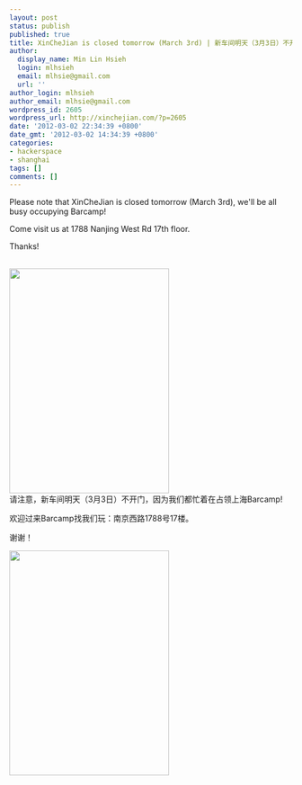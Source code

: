 ```yaml
---
layout: post
status: publish
published: true
title: XinCheJian is closed tomorrow (March 3rd) | 新车间明天（3月3日）不开门
author:
  display_name: Min Lin Hsieh
  login: mlhsieh
  email: mlhsie@gmail.com
  url: ''
author_login: mlhsieh
author_email: mlhsie@gmail.com
wordpress_id: 2605
wordpress_url: http://xinchejian.com/?p=2605
date: '2012-03-02 22:34:39 +0800'
date_gmt: '2012-03-02 14:34:39 +0800'
categories:
- hackerspace
- shanghai
tags: []
comments: []
---
```

<p><!--:en-->
<div>Please note that XinCheJian is closed tomorrow (March 3rd), we'll be all busy occupying Barcamp!</div></p>
<div>
<div>Come visit us at 1788 Nanjing West Rd 17th floor.</div></p>
<div>Thanks!</div><br />
</div></p>
<div><a href="http://xinchejian.com/wp-content/uploads/2012/03/occupybarcamp-mix.jpg"><img title="occupybarcamp-mix" src="http://xinchejian.com/wp-content/uploads/2012/03/occupybarcamp-mix-284x400.jpg" alt="" width="284" height="400" /></a></div><!--:--><!--:zh-->
<div>请注意，新车间明天（3月3日）不开门，因为<wbr>我们都忙着在占领上海Barcamp!</wbr></div></p>
<div>欢迎过来Barcamp找我们玩：南京西路1788号17楼。</div></p>
<div>谢谢！</div></p>
<div><a href="http://xinchejian.com/wp-content/uploads/2012/03/occupybarcamp-mix.jpg"><img class="alignnone size-large wp-image-2606" title="occupybarcamp-mix" src="http://xinchejian.com/wp-content/uploads/2012/03/occupybarcamp-mix-284x400.jpg" alt="" width="284" height="400" /></a></div><!--:--></p>
